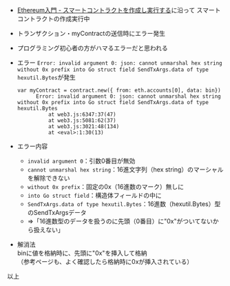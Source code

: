 * [Ethereum入門 - スマートコントラクトを作成し実行する](https://book.ethereum-jp.net/first_use/contract)に沿って
スマートコントラクトの作成実行中
* トランザクション・myContractの送信時にエラー発生
* プログラミング初心者の方がハマるエラーだと思われる

* エラー
  `Error: invalid argument 0: json: cannot unmarshal hex string without 0x prefix into Go struct field SendTxArgs.data of type hexutil.Bytes`が発生
  ```
  var myContract = contract.new({ from: eth.accounts[0], data: bin})
        Error: invalid argument 0: json: cannot unmarshal hex string without 0x prefix into Go struct field SendTxArgs.data of type hexutil.Bytes
            at web3.js:6347:37(47)
            at web3.js:5081:62(37)
            at web3.js:3021:48(134)
            at <eval>:1:30(13)
  ```
* エラー内容
  * `invalid argument 0`：引数0番目が無効  
  * `cannot unmarshal hex string`：16進文字列（hex string）のマーシャルを解除できない
  * `without 0x prefix`：固定の0x（16進数のマーク）無しに
  * `into Go struct field`：構造体フィールドの中に
  * `SendTxArgs.data of type hexutil.Bytes`：16進数（hexutil.Bytes）型のSendTxArgsデータ
  * ⇒「16進数型のデータを扱うのに先頭（0番目）に"0x"がついてないから扱えない」
  
 * 解消法  
 binに値を格納時に、先頭に"0x"を挿入して格納  
 （参考ページも、よく確認したら格納時に0xが挿入されている）

以上
